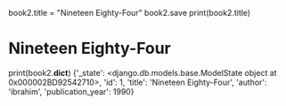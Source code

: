 book2.title = "Nineteen Eighty-Four"
book2.save
print(book2.title)
# Nineteen Eighty-Four
print(book2.__dict__)
{'_state': <django.db.models.base.ModelState object at 0x000002BD92542710>, 'id': 1, 'title': 'Nineteen Eighty-Four', 'author': 'ibrahim', 'publication_year': 1990}
